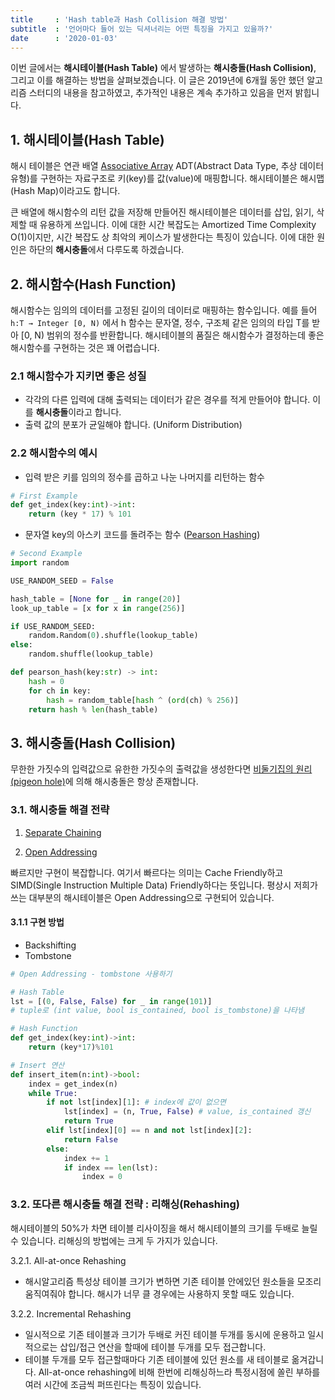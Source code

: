 ```yaml
---
title     : 'Hash table과 Hash Collision 해결 방법'
subtitle  : '언어마다 들어 있는 딕셔너리는 어떤 특징을 가지고 있을까?'
date      : '2020-01-03'
---
```



이번 글에서는 **해시테이블(Hash Table)** 에서 발생하는 **해시충돌(Hash Collision)**, 그리고 이를 해결하는 방법을 살펴보겠습니다. 이 글은 2019년에 6개월 동안 했던 알고리즘 스터디의 내용을 참고하였고, 추가적인 내용은 계속 추가하고 있음을 먼저 밝힙니다.

## 1. 해시테이블(Hash Table)

해시 테이블은 연관 배열 [Associative Array](https://en.wikipedia.org/wiki/Associative_array) ADT(Abstract Data Type, 추상 데이터 유형)를 구현하는 자료구조로 키(key)를 값(value)에 매핑합니다. 해시테이블은  해시맵(Hash Map)이라고도 합니다.

큰 배열에 해시함수의 리턴 값을 저장해 만들어진 해시테이블은 데이터를 삽입, 읽기, 삭제할 때 유용하게 쓰입니다. 이에 대한 시간 복잡도는 Amortized Time Complexity O(1)이지만, 시간 복잡도 상 최악의 케이스가 발생한다는 특징이 있습니다. 이에 대한 원인은 하단의 **해시충돌**에서 다루도록 하겠습니다.

## 2. 해시함수(Hash Function)

해시함수는 임의의 데이터를 고정된 길이의 데이터로 매핑하는 함수입니다. 예를 들어 `h:T → Integer [0, N)` 에서 h 함수는 문자열, 정수, 구조체 같은 임의의 타입 T를 받아 [0, N) 범위의 정수를 반환합니다. 해시테이블의 품질은 해시함수가 결정하는데 좋은 해시함수를 구현하는 것은 꽤 어렵습니다.

### 2.1 해시함수가 지키면 좋은 성질

* 각각의 다른 입력에 대해 출력되는 데이터가 같은 경우를 적게 만들어야 합니다. 이를 **해시충돌**이라고 합니다.
* 출력 값의 분포가 균일해야 합니다. (Uniform Distribution)

### 2.2 해시함수의 예시

- 입력 받은 키를 임의의 정수를 곱하고 나눈 나머지를 리턴하는 함수

```python
# First Example
def get_index(key:int)->int:
    return (key * 17) % 101
```

- 문자열 key의 아스키 코드를 돌려주는 함수 ([Pearson Hashing](https://en.wikipedia.org/wiki/Pearson_hashing))

```python
# Second Example
import random

USE_RANDOM_SEED = False

hash_table = [None for _ in range(20)]
look_up_table = [x for x in range(256)]

if USE_RANDOM_SEED:
    random.Random(0).shuffle(lookup_table)
else:
    random.shuffle(lookup_table)

def pearson_hash(key:str) -> int:
    hash = 0
    for ch in key:
        hash = random_table[hash ^ (ord(ch) % 256)]
    return hash % len(hash_table)
```

## 3. 해시충돌(Hash Collision)

무한한 가짓수의 입력값으로 유한한 가짓수의 출력값을 생성한다면 [비둘기집의 원리(pigeon hole)](https://en.wikipedia.org/wiki/Pigeonhole_principle)에 의해 해시충돌은 항상 존재합니다.

### 3.1. 해시충돌 해결 전략

1. [Separate Chaining](https://en.wikipedia.org/wiki/Hash_table#Separate_chaining_with_linked_lists)

2. [Open Addressing](https://en.wikipedia.org/wiki/Open_addressing)

빠르지만 구현이 복잡합니다. 여기서 빠르다는 의미는 Cache Friendly하고 SIMD(Single Instruction Multiple Data) Friendly하다는 뜻입니다. 평상시 저희가 쓰는 대부분의 해시테이블은 Open Addressing으로 구현되어 있습니다.

#### 3.1.1 구현 방법

- Backshifting
- Tombstone

```python
# Open Addressing - tombstone 사용하기

# Hash Table
lst = [(0, False, False) for _ in range(101)]
# tuple로 (int value, bool is_contained, bool is_tombstone)을 나타냄

# Hash Function
def get_index(key:int)->int:
    return (key*17)%101

# Insert 연산
def insert_item(n:int)->bool:
    index = get_index(n)
    while True:
        if not lst[index][1]: # index에 값이 없으면
            lst[index] = (n, True, False) # value, is_contained 갱신
            return True
        elif lst[index][0] == n and not lst[index][2]:
            return False
        else:
            index += 1
            if index == len(lst):
                index = 0
```

### 3.2. 또다른 해시충돌 해결 전략 : 리해싱(Rehashing)

해시테이블의 50%가 차면 테이블 리사이징을 해서 해시테이블의 크기를 두배로 늘릴 수 있습니다.
리해싱의 방법에는 크게 두 가지가 있습니다.

3.2.1. All-at-once Rehashing

- 해시알고리즘 특성상 테이블 크기가 변하면 기존 테이블 안에있던 원소들을 모조리 움직여줘야 합니다. 해시가 너무 클 경우에는 사용하지 못할 때도 있습니다.

3.2.2. Incremental Rehashing

- 일시적으로 기존 테이블과 크기가 두배로 커진 테이블 두개를 동시에 운용하고 일시적으로는 삽입/접근 연산을 할때에 테이블 두개를 모두 접근합니다.
- 테이블 두개를 모두 접근할때마다 기존 테이블에 있던 원소를 새 테이블로 옮겨갑니다. All-at-once rehashing에 비해 한번에 리해싱하느라 특정시점에 쏠린 부하를 여러 시간에 조금씩 퍼뜨린다는 특징이 있습니다.
